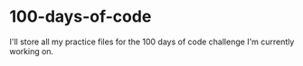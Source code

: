 # 100-days-of-code
I'll store all my practice files for the 100 days of code challenge I'm currently working on.
